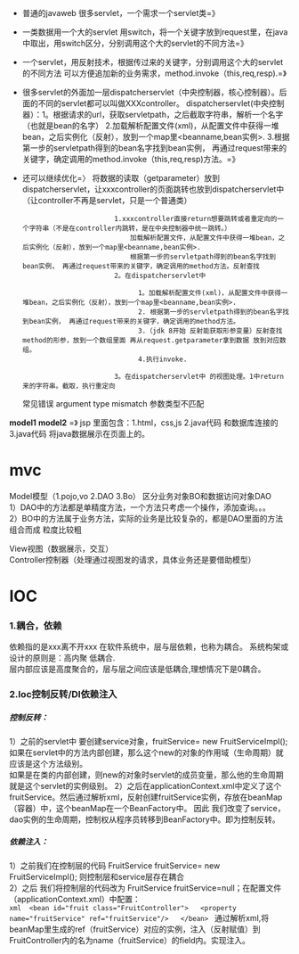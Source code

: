 * 普通的javaweb 很多servlet，一个需求一个servlet类=》
* 一类数据用一个大的servlet 用switch，将一个关键字放到request里，在java中取出，用switch区分，分别调用这个大的servlet的不同方法=》

* 一个servlet，用反射技术，根据传过来的关键字，分别调用这个大的servlet的不同方法 可以方便追加新的业务需求，method.invoke（this,req,resp).=》

* 很多servlet的外面加一层dispatcherservlet（中央控制器，核心控制器）。后面的不同的servlet都可以叫做XXXcontroller。
dispatcherservlet(中央控制器）：1。根据请求的url，获取servletpath，之后截取字符串，解析一个名字（也就是bean的名字）
                             2.加载解析配置文件(xml)，从配置文件中获得一堆bean，之后实例化（反射），放到一个map里<beanname,bean实例>.
                             3.根据第一步的servletpath得到的bean名字找到bean实例， 再通过request带来的关键字，确定调用的method.invoke（this,req,resp)方法。=》
                             
* 还可以继续优化=〉
 将数据的读取（getparameter）放到dispatcherservlet，让xxxcontroller的页面跳转也放到dispatcherservlet中（让controller不再是servlet，只是一个普通类）
 
                             1.xxxcontroller直接return想要跳转或者重定向的一个字符串（不是在controller内跳转，是在中央控制器中统一跳转。）
                                 加载解析配置文件，从配置文件中获得一堆bean，之后实例化（反射），放到一个map里<beanname,bean实例>.
                                 根据第一步的servletpath得到的bean名字找到bean实例， 再通过request带来的关键字，确定调用的method方法。反射查找
                             2。在dispatcherservlet中
                             
                                   1。加载解析配置文件(xml)，从配置文件中获得一堆bean，之后实例化（反射），放到一个map里<beanname,bean实例>.
                                   2. 根据第一步的servletpath得到的bean名字找到bean实例， 再通过request带来的关键字，确定调用的method方法。
                                   3.（jdk 8开始 反射能获取形参变量）反射查找method的形参，放到一个数组里面 再从request.getparameter拿到数据 放到对应数组。
                                   4.执行invoke.
                                   
                             3。在dispatcherservlet中 的视图处理。1中return来的字符串。截取，执行重定向 
    常见错误 argument type mismatch 参数类型不匹配
    
    
**model1** **model2** =》 jsp 里面包含：1.html，css,js 2.java代码 和数据库连接的 3.java代码 将java数据展示在页面上的。

# **mvc**
Model模型（1.pojo,vo 2.DAO 3.Bo） 
    区分业务对象BO和数据访问对象DAO  
        1）DAO中的方法都是单精度方法，一个方法只考虑一个操作，添加查询。。。  
        2）BO中的方法属于业务方法，实际的业务是比较复杂的，都是DAO里面的方法组合而成 粒度比较粗  
        
View视图（数据展示，交互）   
Controller控制器（处理通过视图发的请求，具体业务还是要借助模型）  

# **IOC**
  ### 1.耦合，依赖
   依赖指的是xxx离不开xxx
   在软件系统中，层与层依赖，也称为耦合。  系统构架或设计的原则是：高内聚 低耦合.  
    层内部应该是高度聚合的，层与层之间应该是低耦合,理想情况下是0耦合。 
  ### 2.Ioc控制反转/DI依赖注入  
  ##### 控制反转：  
  1）之前的servlet中 要创建service对象，fruitService= new FruitServiceImpl();  
    如果在servlet中的方法内部创建，那么这个new的对象的作用域（生命周期）就应该是这个方法级别。  
    如果是在类的内部创建，则new的对象时servlet的成员变量，那么他的生命周期就是这个servlet的实例级别。
  2）之后在applicationContext.xml中定义了这个fruitService。然后通过解析xml，反射创建fruitService实例，存放在beanMap（容器）中，这个beanMap在一个BeanFactory中。
     因此 我们改变了service，dao实例的生命周期，控制权从程序员转移到BeanFactory中。即为控制反转。  
  ##### 依赖注入：
  1）之前我们在控制层的代码 FruitService fruitService= new FruitServiceImpl();  则控制层和service层存在耦合  
  2）之后 我们将控制层的代码改为 FruitService fruitService=null；在配置文件（applicationContext.xml）中配置：  
           ```xml 
           <bean id="fruit class="FruitController">  
              <property name="fruitService" ref="fruitService"/>  
           </bean>
           ```
  通过解析xml,将beanMap里生成的ref（fruitService）对应的实例，注入（反射赋值）到FruitController内的名为name（fruitService）的field内。实现注入。
    
  
  
  
